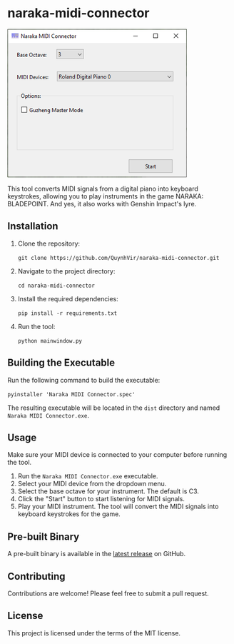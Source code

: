 # naraka-midi-connector

![Naraka MIDI Connector](resources/app.png)

This tool converts MIDI signals from a digital piano into keyboard keystrokes, allowing you to play instruments in the game NARAKA: BLADEPOINT. And yes, it also works with Genshin Impact's lyre.

## Installation

1. Clone the repository:

   `git clone https://github.com/QuynhVir/naraka-midi-connector.git`

2. Navigate to the project directory:

   `cd naraka-midi-connector`

3. Install the required dependencies:

   `pip install -r requirements.txt`

4. Run the tool:

   `python mainwindow.py`

## Building the Executable

Run the following command to build the executable:

`pyinstaller 'Naraka MIDI Connector.spec'`

The resulting executable will be located in the `dist` directory and named `Naraka MIDI Connector.exe`.

## Usage

Make sure your MIDI device is connected to your computer before running the tool.

1. Run the `Naraka MIDI Connector.exe` executable.
2. Select your MIDI device from the dropdown menu.
3. Select the base octave for your instrument. The default is C3.
4. Click the "Start" button to start listening for MIDI signals.
5. Play your MIDI instrument. The tool will convert the MIDI signals into keyboard keystrokes for the game.

## Pre-built Binary

A pre-built binary is available in the [latest release](https://github.com/QuynhVir/naraka-midi-connector/releases/latest) on GitHub.

## Contributing

Contributions are welcome! Please feel free to submit a pull request.

## License

This project is licensed under the terms of the MIT license.
